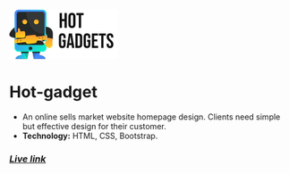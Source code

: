 ![logo](https://github.com/masud309060/hot-gadget/blob/master/images/hot-gadgets/logo.png?raw=true)

# **Hot-gadget**
* An online sells market website homepage design. Clients need simple but effective design for their customer. 
* **Technology:** HTML, CSS, Bootstrap. 

### [*Live link*](https://masud309060.github.io/hot-gadget/) 

